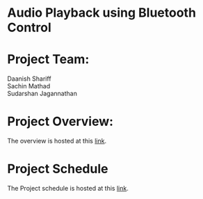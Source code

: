 # Audio Playback using Bluetooth Control

# Project Team:
Daanish Shariff \
Sachin Mathad \
Sudarshan Jagannathan 

# Project Overview:
The overview is hosted at this [link](https://github.com/sachininja/final-project-SachinMathad/wiki/Project-Overview).

# Project Schedule
The Project schedule is hosted at this [link](https://github.com/users/sachininja/projects/1/views/1?groupedBy%5BcolumnId%5D=39014094).
